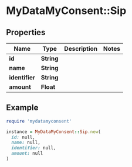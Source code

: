 # MyDataMyConsent::Sip

## Properties

| Name | Type | Description | Notes |
| ---- | ---- | ----------- | ----- |
| **id** | **String** |  |  |
| **name** | **String** |  |  |
| **identifier** | **String** |  |  |
| **amount** | **Float** |  |  |

## Example

```ruby
require 'mydatamyconsent'

instance = MyDataMyConsent::Sip.new(
  id: null,
  name: null,
  identifier: null,
  amount: null
)
```

